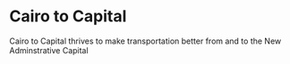 # Cairo to Capital
Cairo to Capital thrives to make transportation better from and to the New Adminstrative Capital
